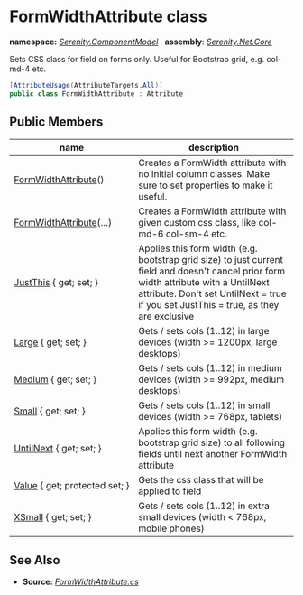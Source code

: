 # FormWidthAttribute class
**namespace:** *[Serenity.ComponentModel](../README.md#serenity.componentmodel-namespace)*   **assembly**: *[Serenity.Net.Core](../README.md)*

Sets CSS class for field on forms only. Useful for Bootstrap grid, e.g. col-md-4 etc.

```csharp
[AttributeUsage(AttributeTargets.All)]
public class FormWidthAttribute : Attribute
```

## Public Members

| name | description |
| --- | --- |
| [FormWidthAttribute](FormWidthAttribute/FormWidthAttribute.md)() | Creates a FormWidth attribute with no initial column classes. Make sure to set properties to make it useful. |
| [FormWidthAttribute](FormWidthAttribute/FormWidthAttribute.md)(…) | Creates a FormWidth attribute with given custom css class, like col-md-6 col-sm-4 etc. |
| [JustThis](FormWidthAttribute/JustThis.md) { get; set; } | Applies this form width (e.g. bootstrap grid size) to just current field and doesn't cancel prior form width attribute with a UntilNext attribute. Don't set UntilNext = true if you set JustThis = true, as they are exclusive |
| [Large](FormWidthAttribute/Large.md) { get; set; } | Gets / sets cols (1..12) in large devices (width &gt;= 1200px, large desktops) |
| [Medium](FormWidthAttribute/Medium.md) { get; set; } | Gets / sets cols (1..12) in medium devices (width &gt;= 992px, medium desktops) |
| [Small](FormWidthAttribute/Small.md) { get; set; } | Gets / sets cols (1..12) in small devices (width &gt;= 768px, tablets) |
| [UntilNext](FormWidthAttribute/UntilNext.md) { get; set; } | Applies this form width (e.g. bootstrap grid size) to all following fields until next another FormWidth attribute |
| [Value](FormWidthAttribute/Value.md) { get; protected set; } | Gets the css class that will be applied to field |
| [XSmall](FormWidthAttribute/XSmall.md) { get; set; } | Gets / sets cols (1..12) in extra small devices (width &lt; 768px, mobile phones) |

## See Also

* **Source:** *[FormWidthAttribute.cs](https://github.com/serenity-is/Serenity/blob/master/src/Serenity.Net.Core/ComponentModel/PropertyGrid/Layout/FormWidthAttribute.cs)*